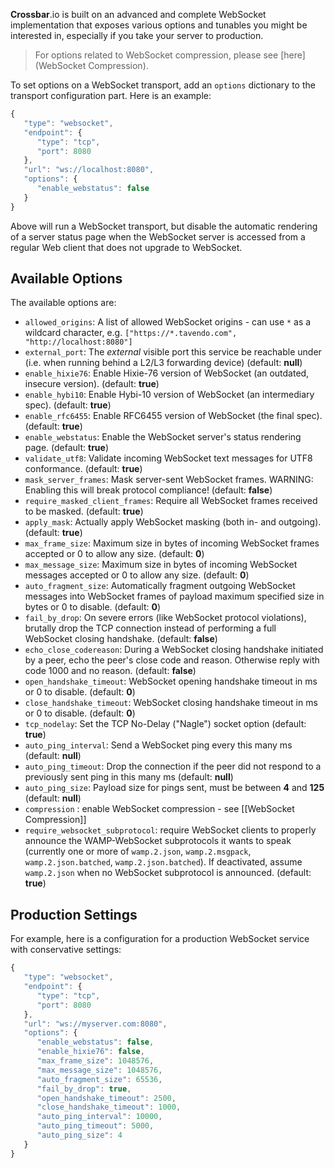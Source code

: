 **Crossbar**.io is built on an advanced and complete WebSocket implementation that exposes various options and tunables you might be interested in, especially if you take your server to production.

> For options related to WebSocket compression, please see [here](WebSocket Compression).

To set options on a WebSocket transport, add an `options` dictionary to the transport configuration part. Here is an example:

```javascript
{
   "type": "websocket",
   "endpoint": {
      "type": "tcp",
      "port": 8080
   },
   "url": "ws://localhost:8080",
   "options": {
      "enable_webstatus": false
   }
}
```

Above will run a WebSocket transport, but disable the automatic rendering of a server status page when the WebSocket server is accessed from a regular Web client that does not upgrade to WebSocket.

## Available Options

The available options are:

 * `allowed_origins`: A list of allowed WebSocket origins - can use `*` as a wildcard character, e.g. `["https://*.tavendo.com", "http://localhost:8080"]`
 * `external_port`: The *external* visible port this service be reachable under (i.e. when running behind a L2/L3 forwarding device) (default: **null**)
 * `enable_hixie76`: Enable Hixie-76 version of WebSocket (an outdated, insecure version). (default: **true**)
 * `enable_hybi10`: Enable Hybi-10 version of WebSocket (an intermediary spec). (default: **true**)
 * `enable_rfc6455`: Enable RFC6455 version of WebSocket (the final spec). (default: **true**)
 * `enable_webstatus`: Enable the WebSocket server's status rendering page. (default: **true**)
 * `validate_utf8`: Validate incoming WebSocket text messages for UTF8 conformance. (default: **true**)
 * `mask_server_frames`: Mask server-sent WebSocket frames. WARNING: Enabling this will break protocol compliance! (default: **false**)
 * `require_masked_client_frames`: Require all WebSocket frames received to be masked. (default: **true**)
 * `apply_mask`: Actually apply WebSocket masking (both in- and outgoing). (default: **true**)
 * `max_frame_size`: Maximum size in bytes of incoming WebSocket frames accepted or 0 to allow any size. (default: **0**)
 * `max_message_size`: Maximum size in bytes of incoming WebSocket messages accepted or 0 to allow any size. (default: **0**)
 * `auto_fragment_size`: Automatically fragment outgoing WebSocket messages into WebSocket frames of payload maximum specified size in bytes or 0 to disable. (default: **0**)
 * `fail_by_drop`: On severe errors (like WebSocket protocol violations), brutally drop the TCP connection instead of performing a full WebSocket closing handshake. (default: **false**)
 * `echo_close_codereason`:  During a WebSocket closing handshake initiated by a peer, echo the peer's close code and reason. Otherwise reply with code 1000 and no reason. (default: **false**)
 * `open_handshake_timeout`: WebSocket opening handshake timeout in ms or 0 to disable. (default: **0**)
 * `close_handshake_timeout`: WebSocket closing handshake timeout in ms or 0 to disable. (default: **0**)
 * `tcp_nodelay`: Set the TCP No-Delay ("Nagle") socket option (default: **true**)
 * `auto_ping_interval`: Send a WebSocket ping every this many ms (default: **null**)
 * `auto_ping_timeout`: Drop the connection if the peer did not respond to a previously sent ping in this many ms (default: **null**)
 * `auto_ping_size`: Payload size for pings sent, must be between **4** and **125** (default: **null**)
 * `compression` : enable WebSocket compression - see [[WebSocket Compression]]
 * `require_websocket_subprotocol`: require WebSocket clients to properly announce the WAMP-WebSocket subprotocols it wants to speak (currently one or more of `wamp.2.json`, `wamp.2.msgpack`, `wamp.2.json.batched`, `wamp.2.json.batched`). If deactivated, assume `wamp.2.json` when no WebSocket subprotocol is announced. (default: **true**)

## Production Settings

For example, here is a configuration for a production WebSocket service with conservative settings:

```javascript
{
   "type": "websocket",
   "endpoint": {
      "type": "tcp",
      "port": 8080
   },
   "url": "ws://myserver.com:8080",
   "options": {
      "enable_webstatus": false,
      "enable_hixie76": false,
      "max_frame_size": 1048576,
      "max_message_size": 1048576,
      "auto_fragment_size": 65536,
      "fail_by_drop": true,
      "open_handshake_timeout": 2500,
      "close_handshake_timeout": 1000,
      "auto_ping_interval": 10000,
      "auto_ping_timeout": 5000,
      "auto_ping_size": 4
   }
}
```
